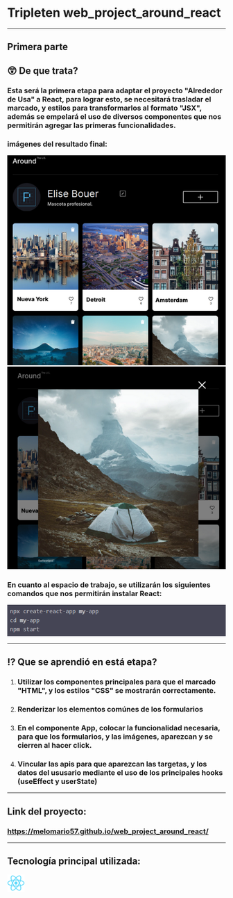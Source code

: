 # Tripleten web_project_around_react

---

## Primera parte

## :astonished: De que trata?

### Esta será la primera etapa para adaptar el proyecto "Alrededor de Usa" a React, para lograr esto, se necesitará trasladar el marcado, y estilos para transformarlos al formato "JSX", además se empelará el uso de diversos componentes que nos permitirán agregar las primeras funcionalidades.

### imágenes del resultado final:

<img src="src/images/image-16.png"  border="0"   />
<img src="src/images/image-18.png"  border="0"   />

### En cuanto al espacio de trabajo, se utilizarán los siguientes comandos que nos permitirán instalar React:

<img src="src/images/image-19.png"  border="0"   />
 
____

## :interrobang: Que se aprendió en está etapa?

1. ### Utilizar los componentes principales para que el marcado "HTML", y los estilos "CSS" se mostrarán correctamente.

2. ### Renderizar los elementos comúnes de los formularios

3. ### En el componente App, colocar la funcionalidad necesaria, para que los formularios, y las imágenes, aparezcan y se cierren al hacer click.

4. ### Vincular las apis para que aparezcan las targetas, y los datos del ususario mediante el uso de los principales hooks (useEffect y userState)

---

## Link del proyecto:

### https://melomario57.github.io/web_project_around_react/

---

## Tecnología principal utilizada:

<img src="https://github.com/devicons/devicon/blob/master/icons/react/react-original.svg" title="React" alt="React" width="40" height="40"/>&nbsp;
